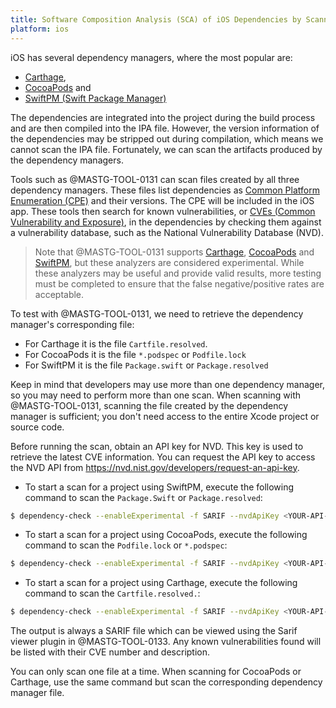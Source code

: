 ```yaml
---
title: Software Composition Analysis (SCA) of iOS Dependencies by Scanning Package Manager Artifacts
platform: ios
---
```


iOS has several dependency managers, where the most popular are:

- [Carthage](https://github.com/Carthage/Carthage),
- [CocoaPods](https://github.com/CocoaPods/CocoaPods) and
- [SwiftPM (Swift Package Manager)](https://github.com/swiftlang/swift-package-manager)

The dependencies are integrated into the project during the build process and are then compiled into the IPA file. However, the version information of the dependencies may be stripped out during compilation, which means we cannot scan the IPA file. Fortunately, we can scan the artifacts produced by the dependency managers.

Tools such as @MASTG-TOOL-0131 can scan files created by all three dependency managers. These files list dependencies as [Common Platform Enumeration (CPE)](https://nvd.nist.gov/products/cpe "CPE") and their versions. The CPE will be included in the iOS app. These tools then search for known vulnerabilities, or [CVEs (Common Vulnerability and Exposure)](https://cve.mitre.org/ "CVE"), in the dependencies by checking them against a vulnerability database, such as the National Vulnerability Database (NVD).

> Note that @MASTG-TOOL-0131 supports [Carthage](https://jeremylong.github.io/DependencyCheck/analyzers/carthage.html), [CocoaPods](https://jeremylong.github.io/DependencyCheck/analyzers/cocoapods.html) and [SwiftPM](https://jeremylong.github.io/DependencyCheck/analyzers/swift.html), but these analyzers are considered experimental. While these analyzers may be useful and provide valid results, more testing must be completed to ensure that the false negative/positive rates are acceptable.

To test with @MASTG-TOOL-0131, we need to retrieve the dependency manager's corresponding file:

- For Carthage it is the file `Cartfile.resolved`.
- For CocoaPods it is the file `*.podspec` or `Podfile.lock`
- For SwiftPM it is the file `Package.swift` or `Package.resolved`

Keep in mind that developers may use more than one dependency manager, so you may need to perform more than one scan. When scanning with @MASTG-TOOL-0131, scanning the file created by the dependency manager is sufficient; you don't need access to the entire Xcode project or source code.

Before running the scan, obtain an API key for NVD. This key is used to retrieve the latest CVE information. You can request the API key to access the NVD API from <https://nvd.nist.gov/developers/request-an-api-key>.

- To start a scan for a project using SwiftPM, execute the following command to scan the `Package.Swift` or `Package.resolved`:

```bash
$ dependency-check --enableExperimental -f SARIF --nvdApiKey <YOUR-API-KEY> -s Package.resolved
```

- To start a scan for a project using CocoaPods, execute the following command to scan the `Podfile.lock` or `*.podspec`:

```bash
$ dependency-check --enableExperimental -f SARIF --nvdApiKey <YOUR-API-KEY> -s Podfile.lock
```

- To start a scan for a project using Carthage, execute the following command to scan the `Cartfile.resolved.`:

```bash
$ dependency-check --enableExperimental -f SARIF --nvdApiKey <YOUR-API-KEY> -s Cartfile.resolved
```

The output is always a SARIF file which can be viewed using the Sarif viewer plugin in @MASTG-TOOL-0133. Any known vulnerabilities found will be listed with their CVE number and description.

You can only scan one file at a time. When scanning for CocoaPods or Carthage, use the same command but scan the corresponding dependency manager file.
